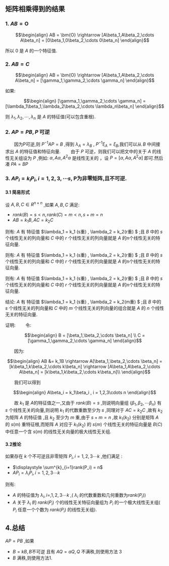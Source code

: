 ## 矩阵相乘得到的结果
### 1. $AB = \bm{O}$

$$\begin{align}
    AB = \bm{O} \rightarrow [A\beta_1,A\beta_2,\cdots A\beta_n] = [0\beta_1,0\beta_2,\cdots 0\beta_n]
\end{align}$$

所以 $0$ 是 $A$ 的一个特征值.

### 2. $AB = C$  

$$\begin{align}
    AB = \bm{O} \rightarrow [A\beta_1,A\beta_2,\cdots A\beta_n] = [\gamma_1,\gamma_2,\cdots \gamma_n] 
\end{align}$$

如果:

$$\begin{align}
    [\gamma_1,\gamma_2,\cdots \gamma_n]  =[\lambda_1\beta_1,\lambda_2\beta_2,\cdots \lambda_n\beta_n]
\end{align}$$


则 $\lambda_1,\lambda_2,\cdots,\lambda_n$ 是 $A$ 的特征值(可以包含重根).



### 2. $AP=PB , P$ 可逆

&emsp;&emsp;因为P可逆,则 $P^{-1}AP = B$ ,得到 $\lambda_A = \lambda_B$ , $P^{-1}\xi_A = \xi_B$,我们可以从 $B$ 中间接求出 $A$ 的特征值和特征向量.
&emsp;&emsp;由于 $P$ 可逆，则我们可以把文中的关于 $A$ 的线性无关组设为 $P$ ,例如: $\alpha , A\alpha ,A^2\alpha$  是线性无关的 ，设 $P = [\alpha , A\alpha ,A^2\alpha]$ 即可.然后凑 $PA = BP$





### 3. $AP_i= k_iP_i ,i = 1,2,3,\cdots s$, P为非零矩阵,且不可逆.

#### 3.1 简易形式
设 $A,B,C \in R^{n \times n}$ ,如果 $A,B,C$ 满足:
* $rank(B) = s < n, rank(C)=m <n,s + m = n$
* $AB = k_1B , AC = k_2C$


则有: $A$ 有 特征值 $\lambda_1 = k_1 (s重) , \lambda_2 = k_2(r重) $ ;且 $B$ 中的 $s$ 个线性无关的列向量和 $C$ 中的 $r$ 个线性无关的列向量就是 $A$ 的n个线性无关的特征向量.


则有: $A$ 有 特征值 $\lambda_1 = k_1 (s重) , \lambda_2 = k_2(r重) $ ;且 $B$ 中的 $s$ 个线性无关的列向量和 $C$ 中的 $r$ 个线性无关的列向量就是 $A$ 的n个线性无关的特征向量.


则有: $A$ 有 特征值 $\lambda_1 = k_1 (s重) , \lambda_2 = k_2(r重) $ ;且 $B$ 中的 $s$ 个线性无关的列向量和 $C$ 中的 $r$ 个线性无关的列向量就是 $A$ 的n个线性无关的特征向量.

结论: $A$ 有 特征值 $\lambda_1 = k_1 (s重) , \lambda_2 = k_2(m重) $ ;且 $B$ 中的 $s$ 个线性无关的列向量和 $C$ 中的 $m$ 个线性无关的列向量的组合就是 $A$ 的 $n$ 个线性无关的特征向量.



证明:
&emsp;&emsp;令:

$$\begin{align}
    B = [\beta_1,\beta_2,\cdots \beta_n]    \\
    C = [\gamma_1,\gamma_2,\cdots \gamma_n]
\end{align}$$

&emsp;&emsp;因为:

$$\begin{align}
    AB &= k_1B \rightarrow A[\beta_1,\beta_2,\cdots \beta_n] = [k\beta_1,k\beta_2,\cdots k\beta_n] \rightarrow [A\beta_1,A\beta_2,\cdots A\beta_n] = [k\beta_1,k\beta_2,\cdots k\beta_n]\\
\end{align}$$

&emsp;&emsp;我们可以得到

$$\begin{align}
    A\beta_i = k_1\beta_i , i = 1,2,3\cdots n
\end{align}$$

&emsp;&emsp;故 $k_1$ 是 $A$的特征值之一,又由于 $rank(B) = s$ ,则说明向量组 $\left\{\beta_1,\beta_2,\cdots \beta_n\right\}$ 有 $s$ 个线性无关的向量,则说明 $k_1$ 的代数重数至少为 $s$ ,同理对于 $AC = k_2C$ ,故有 $k_2$ 为矩阵 $A$ 的特征值 ,且 $k_2$ 至少为 $m$ 重,由于 $s + m = n$ ,故 $k_1(k_2)$ 分别是矩阵 $A$ 的 $s(m)$ 重特征根,而矩阵 $A$ 对应于 $k_1(k_2)$ 的 $s(m)$ 个线性无关的特征向量是 $B(C)$ 中任意一个含 $s(m)$ 的线性无关向量的极大线性无关组.

#### 3.2推论
如果存在 $k$ 个不可逆且非零矩阵 $P_i ,i = 1,2,3\cdots k$ ,他们满足 :
* $\displaystyle \sum^{k}_{i=1}rank(P_i) = n$
* $AP_i = \lambda_iP_i , i = 1,2,3\cdots k$

则有:
* $A$ 的特征值为 $\lambda_i ,i=,1,2,3\cdots k$ ,( $\lambda_i$ 的代数重数和几何重数为$rank(P_i)$) 
* $A$ 关于 $\lambda_i$ 的 $rank(P_i)$ 个的线性无关特征向量组为 $P_i$ 的一个极大线性无关组( $P_i$ 任意一个个数为 $rank(P_i)$ 的线性无关组).



## 4.总结
$AP = PB$ ,如果
* $B = kB,B$不可逆 且有 $AQ=aQ,Q$ 不满秩,则使用方法 3
* $B$ 满秩,则使用方法1. 










